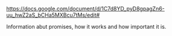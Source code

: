 https://docs.google.com/document/d/1C7d8YD_pyD8gpagZn6-uu_hwZ2aS_bCHa5MXBcu7tMs/edit#

Information abut promises, how it works and how important it is. 
